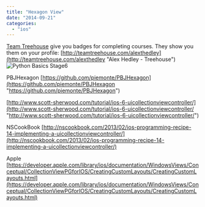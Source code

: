 ```yaml
---
title: "Hexagon View"
date: "2014-09-21"
categories: 
  - "ios"
---
```


[Team Treehouse](http://teamtreehouse.com "Team Treehouse") give you badges for completing courses. They show you them on your profile: [http://teamtreehouse.com/alexthedley](http://teamtreehouse.com/alexthedley "Alex Hedley - Treehouse") ![Python Basics Stage6](images/badges_python_basics_stage6.png)

PBJHexagon [https://github.com/piemonte/PBJHexagon](https://github.com/piemonte/PBJHexagon "https://github.com/piemonte/PBJHexagon")

[http://www.scott-sherwood.com/tutorial/ios-6-uicollectionviewcontroller/](http://www.scott-sherwood.com/tutorial/ios-6-uicollectionviewcontroller/ "http://www.scott-sherwood.com/tutorial/ios-6-uicollectionviewcontroller/")

NSCookBook [http://nscookbook.com/2013/02/ios-programming-recipe-14-implementing-a-uicollectionviewcontroller/](http://nscookbook.com/2013/02/ios-programming-recipe-14-implementing-a-uicollectionviewcontroller/)

Apple [https://developer.apple.com/library/ios/documentation/WindowsViews/Conceptual/CollectionViewPGforIOS/CreatingCustomLayouts/CreatingCustomLayouts.html](https://developer.apple.com/library/ios/documentation/WindowsViews/Conceptual/CollectionViewPGforIOS/CreatingCustomLayouts/CreatingCustomLayouts.html)
